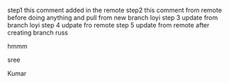 step1 this comment added in the remote
step2 this comment from remote before doing anything and pull from new branch loyi
step 3 update from branch loyi
step 4 udpate fro remote
step 5  update from remote after creating branch russ

hmmm

sree





Kumar

